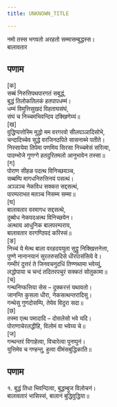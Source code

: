 ```yaml
---
title: UNKNOWN_TITLE

---
```

नमो तस्स भगवतो अरहतो सम्मासम्बुद्धस्स।  
बालावतार  


## पणाम

[क]  
सब्बं निरुत्तिपथपारगतं सबुद्धं,  
बुद्धं तिलोकतिलकं हतपापधम्मं।  
धम्मं विमुत्तिसुखदं विहताघसंघं,  
संघं च निच्चमभिवन्दिय दक्खिणेय्यं॥  
[ख]  
वुद्धिप्पत्तोस्मि मुद्धो मम वरगरवो सीलपञ्ञादिसोभे,  
चन्दादिच्चेव सुद्धे वरजिनठपिते सासनाब्भे पतीते।  
निस्सायेवा तिपेमा पणमिय सिरसा निच्चमेसं सरित्वा,  
पादम्भोजे गुणग्गे हतदुरितमलो आनुभावेन तस्सा॥  
[ग]  
पोराण सीहळ पदत्थ विनिच्छयञ्च,  
सब्बम्पि मागधनिरुत्तिनयं पसत्थं।  
अञ्ञञ्च नेकविध सक्कत सद्दसत्थं,  
पारम्पराभत मतञ्च निसम्म सम्मा॥  
[घ]  
बालावतार वरमागध सद्दसत्थे,  
दुब्बोध नेकपदअत्थ विनिच्छयेन।  
अत्थाय आधुनिक बालपरम्पराय,  
बालावतार वरगण्ठिपदं करिस्सं॥  
[ङ]  
निच्चं ये मेत्थ बाला वरहदययुता सुट्ठु निक्खित्तनेत्ता,  
पुण्णे नानानयानं सुरतरुसदिसे धीरपासंसिये वे।  
गम्भीरं दुत्तरं ते जिनवचनुदधिं तिण्णथामा भवेय्युं,  
लद्धोपाया च चन्दं तदितरपचुरं सक्कतं सोतुकामा॥  
[च]  
गन्थनिप्फत्तिया सेस – दुक्करत्तं यथावतो।  
जानन्ति कुसला धीरा, नेकसत्थन्तरादिसु।  
गन्थेसु गुणदोसम्पि, तेयेव विदुरा सदा॥  
[छ]  
तस्मा एत्थ पमादादि – दोसलेसो भवे यदि।  
पोराणाचेरलद्धीहि, विलोमं वा भवेय्य चे॥  
[ज]  
गन्थन्तरं विगाहेत्वा, विचारेत्वा पुनप्पुनं।  
युत्तिमेव च गण्हन्तु, हुत्वा वीमंसबुद्धिकाति॥  


## पणाम

१. बुद्धं तिधा भिवन्दित्वा, बुद्धम्बुज विलोचनं।  
बालावतारं भासिस्सं, बालानं बुद्धिवुद्धिया॥  